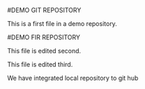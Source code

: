 #DEMO GIT REPOSITORY

This is a first file in a demo repository.


#DEMO FIR REPOSITORY

This file is edited second.

This file is edited third.

We have integrated local repository to git hub
